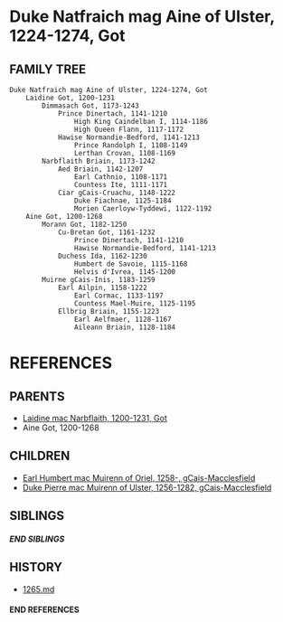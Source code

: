 # Duke Natfraich mag Aine of Ulster, 1224-1274, Got

## FAMILY TREE

```
Duke Natfraich mag Aine of Ulster, 1224-1274, Got
    Laidine Got, 1200-1231
        Dimmasach Got, 1173-1243
            Prince Dinertach, 1141-1210
                High King Caindelban I, 1114-1186
                High Queen Flann, 1117-1172
            Hawise Normandie-Bedford, 1141-1213
                Prince Randolph I, 1108-1149
                Lerthan Crovan, 1108-1169
        Narbflaith Briain, 1173-1242
            Aed Briain, 1142-1207
                Earl Cathnio, 1108-1171
                Countess Ite, 1111-1171
            Ciar gCais-Cruachu, 1148-1222
                Duke Fiachnae, 1125-1184
                Morien Caerloyw-Tyddewi, 1122-1192
    Aine Got, 1200-1268
        Morann Got, 1182-1250
            Cu-Bretan Got, 1161-1232
                Prince Dinertach, 1141-1210
                Hawise Normandie-Bedford, 1141-1213
            Duchess Ida, 1162-1230
                Humbert de Savoie, 1115-1168
                Helvis d'Ivrea, 1145-1200
        Muirne gCais-Inis, 1183-1259
            Earl Ailpin, 1158-1222
                Earl Cormac, 1133-1197
                Countess Mael-Muire, 1125-1195
            Ellbrig Briain, 1155-1223
                Earl Aelfmaer, 1128-1167
                Aileann Briain, 1128-1184
```


# REFERENCES

## PARENTS 
* [Laidine mac Narbflaith, 1200-1231, Got](p/laidine_mac_narbflaith_1200.md)
* Aine Got, 1200-1268

## CHILDREN 
* [Earl Humbert mac Muirenn of Oriel, 1258-, gCais-Macclesfield](p/humbert_mac_muirenn_1258.md)
* [Duke Pierre mac Muirenn of Ulster, 1256-1282, gCais-Macclesfield](p/pierre_mac_muirenn_1256.md)

## SIBLINGS

##### END SIBLINGS  
## HISTORY
* [1265.md](../h/1265.md)

#### END REFERENCES
